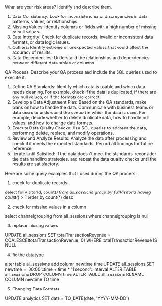 What are your risk areas? Identify and describe them.
1. Data Consistency: Look for inconsistencies or discrepancies in data patterns, values, or relationships.
2. Missing Values: Identify columns or fields with a high number of missing or null values.
3. Data Integrity: Check for duplicate records, invalid or inconsistent data formats, or data logic issues.
4. Outliers: Identify extreme or unexpected values that could affect the accuracy of results.
5. Data Dependencies: Understand the relationships and dependencies between different data tables or columns.


QA Process:
Describe your QA process and include the SQL queries used to execute it.
1. Define QA Standards: Identify which data is usable and which data needs cleaning. For example, check if the data is duplicated, if there are any null values, or if the formats are correct.
2. Develop a Data Adjustment Plan: Based on the QA standards, make plans on how to handle the data. Communicate with business teams or data users to understand the context in which the data is used. For example, decide whether to delete duplicate data, how to handle null values, and how to change data formats.
3. Execute Data Quality Checks: Use SQL queries to address the data, performing delete, replace, and modify operations.
4. Review and Analyze Results: Analyze the data after processing and check if it meets the expected standards. Record all findings for future reference.
5. Iterate Until Satisfied: If the data doesn't meet the standards, reconsider the data handling strategies, and repeat the data quality checks until the results are satisfactory.

Here are some query examples that I used during the QA process:

1. check for duplicate records
   
select fullVisitorId, count(*) from all_sessions
group by fullVisitorId
having count(*) > 1
order by count(*) desc

2. check for missing values in a column

select channelgrouping from all_sessions
where channelgrouping is null

3. replace missing values

UPDATE all_sessions
SET totalTransactionRevenue = COALESCE(totalTransactionRevenue, 0)
WHERE totalTransactionRevenue IS NULL

4. fix the datatype

alter table all_sessions add column newtime time
UPDATE all_sessions SET newtime = '00:00'::time + time * '1 second'::interval
ALTER TABLE all_sessions DROP COLUMN time
ALTER TABLE all_sessions RENAME COLUMN newtime TO time

5. Changing Data Formats

UPDATE analytics
SET date = TO_DATE(date, 'YYYY-MM-DD')
